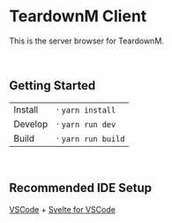 # TeardownM Client

This is the server browser for TeardownM.

<br />

## Getting Started

|         |                    |
| ------- | ------------------ |
| Install | · `yarn install`   |
| Develop | · `yarn run dev`   |
| Build   | · `yarn run build` |

<br />

## Recommended IDE Setup

[VSCode](https://code.visualstudio.com/) + [Svelte for VSCode](https://marketplace.visualstudio.com/items?itemName=svelte.svelte-vscode)

